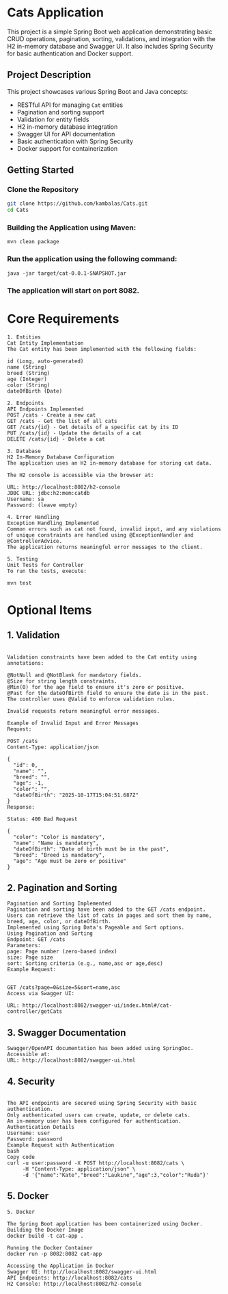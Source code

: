 









# Cats Application

This project is a simple Spring Boot web application demonstrating basic CRUD operations, pagination, sorting, validations, and integration with the H2 in-memory database and Swagger UI. It also includes Spring Security for basic authentication and Docker support.

## Project Description

This project showcases various Spring Boot and Java concepts:

- RESTful API for managing `Cat` entities
- Pagination and sorting support
- Validation for entity fields
- H2 in-memory database integration
- Swagger UI for API documentation
- Basic authentication with Spring Security
- Docker support for containerization

## Getting Started

### Clone the Repository

```bash
git clone https://github.com/kambalas/Cats.git
cd Cats
```
### Building the Application using Maven:
```
mvn clean package
```

### Run the application using the following command:
```
java -jar target/cat-0.0.1-SNAPSHOT.jar
```
### The application will start on port 8082.

# Core Requirements
```
1. Entities
Cat Entity Implementation
The Cat entity has been implemented with the following fields:

id (Long, auto-generated)
name (String)
breed (String)
age (Integer)
color (String)
dateOfBirth (Date)

2. Endpoints
API Endpoints Implemented
POST /cats - Create a new cat
GET /cats - Get the list of all cats
GET /cats/{id} - Get details of a specific cat by its ID
PUT /cats/{id} - Update the details of a cat
DELETE /cats/{id} - Delete a cat

3. Database
H2 In-Memory Database Configuration
The application uses an H2 in-memory database for storing cat data.

The H2 console is accessible via the browser at:

URL: http://localhost:8082/h2-console
JDBC URL: jdbc:h2:mem:catdb
Username: sa
Password: (leave empty)

4. Error Handling
Exception Handling Implemented
Common errors such as cat not found, invalid input, and any violations of unique constraints are handled using @ExceptionHandler and @ControllerAdvice.
The application returns meaningful error messages to the client.

5. Testing
Unit Tests for Controller
To run the tests, execute:

mvn test
```
# Optional Items

## 1. Validation
```

Validation constraints have been added to the Cat entity using annotations:

@NotNull and @NotBlank for mandatory fields.
@Size for string length constraints.
@Min(0) for the age field to ensure it's zero or positive.
@Past for the dateOfBirth field to ensure the date is in the past.
The controller uses @Valid to enforce validation rules.

Invalid requests return meaningful error messages.

Example of Invalid Input and Error Messages
Request:

POST /cats
Content-Type: application/json

{
  "id": 0,
  "name": "",
  "breed": "",
  "age": -1,
  "color": "",
  "dateOfBirth": "2025-10-17T15:04:51.687Z"
}
Response:

Status: 400 Bad Request

{
  "color": "Color is mandatory",
  "name": "Name is mandatory",
  "dateOfBirth": "Date of birth must be in the past",
  "breed": "Breed is mandatory",
  "age": "Age must be zero or positive"
}

```
## 2. Pagination and Sorting

```
Pagination and Sorting Implemented
Pagination and sorting have been added to the GET /cats endpoint.
Users can retrieve the list of cats in pages and sort them by name, breed, age, color, or dateOfBirth.
Implemented using Spring Data's Pageable and Sort options.
Using Pagination and Sorting
Endpoint: GET /cats
Parameters:
page: Page number (zero-based index)
size: Page size
sort: Sorting criteria (e.g., name,asc or age,desc)
Example Request:


GET /cats?page=0&size=5&sort=name,asc
Access via Swagger UI:

URL: http://localhost:8082/swagger-ui/index.html#/cat-controller/getCats
```
## 3. Swagger Documentation
```
Swagger/OpenAPI documentation has been added using SpringDoc.
Accessible at:
URL: http://localhost:8082/swagger-ui.html
```
## 4. Security
```

The API endpoints are secured using Spring Security with basic authentication.
Only authenticated users can create, update, or delete cats.
An in-memory user has been configured for authentication.
Authentication Details
Username: user
Password: password
Example Request with Authentication
bash
Copy code
curl -u user:password -X POST http://localhost:8082/cats \
     -H "Content-Type: application/json" \
     -d '{"name":"Kate","breed":"Laukine","age":3,"color":"Ruda"}'
```
## 5. Docker
```
5. Docker

The Spring Boot application has been containerized using Docker.
Building the Docker Image
docker build -t cat-app .

Running the Docker Container
docker run -p 8082:8082 cat-app

Accessing the Application in Docker
Swagger UI: http://localhost:8082/swagger-ui.html
API Endpoints: http://localhost:8082/cats
H2 Console: http://localhost:8082/h2-console
```
